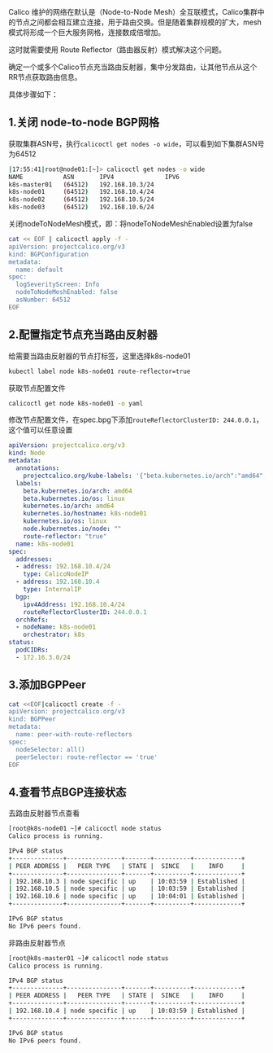 Calico 维护的网络在默认是（Node-to-Node Mesh）全互联模式，Calico集群中的节点之间都会相互建立连接，用于路由交换。但是随着集群规模的扩大，mesh模式将形成一个巨大服务网格，连接数成倍增加。

这时就需要使用 Route Reflector（路由器反射）模式解决这个问题。

确定一个或多个Calico节点充当路由反射器，集中分发路由，让其他节点从这个RR节点获取路由信息。

具体步骤如下：
## 1.关闭 node-to-node BGP网格
获取集群ASN号，执行`calicoctl get nodes -o wide`，可以看到如下集群ASN号为64512
```bash
|17:55:41|root@node01:[~]> calicoctl get nodes -o wide
NAME           ASN       IPV4              IPV6   
k8s-master01   (64512)   192.168.10.3/24          
k8s-node01     (64512)   192.168.10.4/24          
k8s-node02     (64512)   192.168.10.5/24          
k8s-node03     (64512)   192.168.10.6/24
```
关闭nodeToNodeMesh模式，即：将nodeToNodeMeshEnabled设置为false
```bash
cat << EOF | calicoctl apply -f -
apiVersion: projectcalico.org/v3
kind: BGPConfiguration
metadata:
  name: default
spec:
  logSeverityScreen: Info
  nodeToNodeMeshEnabled: false  
  asNumber: 64512
EOF
```
## 2.配置指定节点充当路由反射器
给需要当路由反射器的节点打标签，这里选择k8s-node01
```bash
kubectl label node k8s-node01 route-reflector=true
```

获取节点配置文件
```bash
calicoctl get node k8s-node01 -o yaml
```

修改节点配置文件，在spec.bpg下添加`routeReflectorClusterID: 244.0.0.1`，这个值可以任意设置
```yaml
apiVersion: projectcalico.org/v3
kind: Node
metadata:
  annotations:
    projectcalico.org/kube-labels: '{"beta.kubernetes.io/arch":"amd64","beta.kubernetes.io/os":"linux","kubernetes.io/arch":"amd64","kubernetes.io/hostname":"k8s-node01","kubernetes.io/os":"linux","node.kubernetes.io/node":"","route-reflector":"true"}'
  labels:
    beta.kubernetes.io/arch: amd64
    beta.kubernetes.io/os: linux
    kubernetes.io/arch: amd64
    kubernetes.io/hostname: k8s-node01
    kubernetes.io/os: linux
    node.kubernetes.io/node: ""
    route-reflector: "true"
  name: k8s-node01
spec:
  addresses:
  - address: 192.168.10.4/24
    type: CalicoNodeIP
  - address: 192.168.10.4
    type: InternalIP
  bgp:
    ipv4Address: 192.168.10.4/24
    routeReflectorClusterID: 244.0.0.1
  orchRefs:
  - nodeName: k8s-node01
    orchestrator: k8s
status:
  podCIDRs:
  - 172.16.3.0/24
```
## 3.添加BGPPeer
```bash
cat <<EOF|calicoctl create -f -
apiVersion: projectcalico.org/v3
kind: BGPPeer
metadata:
  name: peer-with-route-reflectors
spec:
  nodeSelector: all()
  peerSelector: route-reflector == 'true'
EOF
```
## 4.查看节点BGP连接状态
去路由反射器节点查看
```bash
[root@k8s-node01 ~]# calicoctl node status
Calico process is running.

IPv4 BGP status
+--------------+---------------+-------+----------+-------------+
| PEER ADDRESS |   PEER TYPE   | STATE |  SINCE   |    INFO     |
+--------------+---------------+-------+----------+-------------+
| 192.168.10.3 | node specific | up    | 10:03:59 | Established |
| 192.168.10.5 | node specific | up    | 10:03:59 | Established |
| 192.168.10.6 | node specific | up    | 10:04:01 | Established |
+--------------+---------------+-------+----------+-------------+

IPv6 BGP status
No IPv6 peers found.
```

非路由反射器节点
```bash
[root@k8s-master01 ~]# calicoctl node status
Calico process is running.

IPv4 BGP status
+--------------+---------------+-------+----------+-------------+
| PEER ADDRESS |   PEER TYPE   | STATE |  SINCE   |    INFO     |
+--------------+---------------+-------+----------+-------------+
| 192.168.10.4 | node specific | up    | 10:03:59 | Established |
+--------------+---------------+-------+----------+-------------+

IPv6 BGP status
No IPv6 peers found.
```

